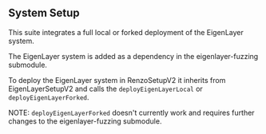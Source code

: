 ## System Setup

This suite integrates a full local or forked deployment of the EigenLayer system. 

The EigenLayer system is added as a dependency in the eigenlayer-fuzzing submodule. 

To deploy the EigenLayer system in RenzoSetupV2 it inherits from EigenLayerSetupV2 and calls the `deployEigenLayerLocal` or `deployEigenLayerForked`. 

NOTE: `deployEigenLayerForked` doesn't currently work and requires further changes to the eigenlayer-fuzzing submodule. 